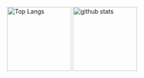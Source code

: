 <p align="left"> 
  <img alt="Top Langs" height="150px" src="https://github-readme-stats.vercel.app/api/top-langs/?username=ksnt&layout=compact&show_icons=true&theme=onedark" />
  <img alt="github stats" height="150px" src="https://github-readme-stats.vercel.app/api?username=ksnt&theme=onedark&show_icons=ture" />
</p>
